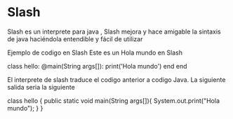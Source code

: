 # Slash
Slash es un interprete para java , Slash mejora y hace amigable la sintaxis de java haciéndola entendible y fácil de utilizar


Ejemplo de codigo en Slash
Este es un Hola mundo en Slash 


class hello:
  @main(String args[]):
    print('Hola mundo')
  end
end


El interprete de slash traduce el codigo anterior a codigo Java.
La siguiente salida seria la siguiente

class hello {
  public static void main(String args[]){
    System.out.print("Hola mundo");
  }
}
